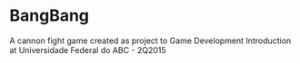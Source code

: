 # BangBang
A cannon fight game created as project to Game Development Introduction at Universidade Federal do ABC - 2Q2015
